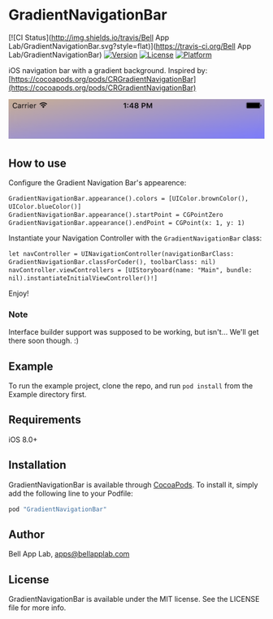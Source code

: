 # GradientNavigationBar

[![CI Status](http://img.shields.io/travis/Bell App Lab/GradientNavigationBar.svg?style=flat)](https://travis-ci.org/Bell App Lab/GradientNavigationBar)
[![Version](https://img.shields.io/cocoapods/v/GradientNavigationBar.svg?style=flat)](http://cocoapods.org/pods/GradientNavigationBar)
[![License](https://img.shields.io/cocoapods/l/GradientNavigationBar.svg?style=flat)](http://cocoapods.org/pods/GradientNavigationBar)
[![Platform](https://img.shields.io/cocoapods/p/GradientNavigationBar.svg?style=flat)](http://cocoapods.org/pods/GradientNavigationBar)

iOS navigation bar with a gradient background. Inspired by: [https://cocoapods.org/pods/CRGradientNavigationBar](https://cocoapods.org/pods/CRGradientNavigationBar)

![Gradient Navigation Bar][1]

## How to use

Configure the Gradient Navigation Bar's appearence:


```
GradientNavigationBar.appearance().colors = [UIColor.brownColor(), UIColor.blueColor()]
GradientNavigationBar.appearance().startPoint = CGPointZero
GradientNavigationBar.appearance().endPoint = CGPoint(x: 1, y: 1)
```

Instantiate your Navigation Controller with the `GradientNavigationBar` class:


```
let navController = UINavigationController(navigationBarClass: GradientNavigationBar.classForCoder(), toolbarClass: nil)
navController.viewControllers = [UIStoryboard(name: "Main", bundle: nil).instantiateInitialViewController()!]
```

Enjoy!

### Note

Interface builder support was supposed to be working, but isn't... We'll get there soon though. :)

## Example

To run the example project, clone the repo, and run `pod install` from the Example directory first.

## Requirements

iOS 8.0+

## Installation

GradientNavigationBar is available through [CocoaPods](http://cocoapods.org). To install
it, simply add the following line to your Podfile:

```ruby
pod "GradientNavigationBar"
```

## Author

Bell App Lab, apps@bellapplab.com

## License

GradientNavigationBar is available under the MIT license. See the LICENSE file for more info.

[1]: https://github.com/BellAppLab/GradientNavigationBar/blob/master/screenshot.png?raw=true
